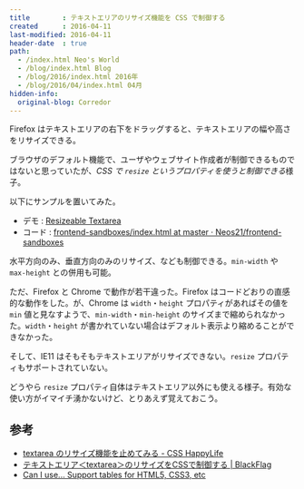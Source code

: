 ```yaml
---
title        : テキストエリアのリサイズ機能を CSS で制御する
created      : 2016-04-11
last-modified: 2016-04-11
header-date  : true
path:
  - /index.html Neo's World
  - /blog/index.html Blog
  - /blog/2016/index.html 2016年
  - /blog/2016/04/index.html 04月
hidden-info:
  original-blog: Corredor
---
```


Firefox はテキストエリアの右下をドラッグすると、テキストエリアの幅や高さをリサイズできる。

ブラウザのデフォルト機能で、ユーザやウェブサイト作成者が制御できるものではないと思っていたが、*CSS で `resize` というプロパティを使うと制御できる*様子。

以下にサンプルを置いてみた。

- デモ : [Resizeable Textarea](https://neos21.github.io/frontend-sandboxes/resizeable-textarea/index.html)
- コード : [frontend-sandboxes/index.html at master · Neos21/frontend-sandboxes](https://github.com/neos21/frontend-sandboxes/blob/master/resizeable-textarea/index.html)

水平方向のみ、垂直方向のみのリサイズ、なども制御できる。`min-width` や `max-height` との併用も可能。

ただ、Firefox と Chrome で動作が若干違った。Firefox はコードどおりの直感的な動作をした。が、Chrome は `width`・`height` プロパティがあればその値を `min` 値と見なすようで、`min-width`・`min-height` のサイズまで縮められなかった。`width`・`height` が書かれていない場合はデフォルト表示より縮めることができなかった。

そして、IE11 はそもそもテキストエリアがリサイズできない。`resize` プロパティもサポートされていない。

どうやら `resize` プロパティ自体はテキストエリア以外にも使える様子。有効な使い方がイマイチ湧かないけど、とりあえず覚えておこう。

## 参考

- [textarea のリサイズ機能を止めてみる - CSS HappyLife](http://css-happylife.com/archives/2011/0725_0838.php)
- [テキストエリア＜textarea＞のリサイズをCSSで制御する | BlackFlag](http://black-flag.net/css/20111017-3519.html)
- [Can I use... Support tables for HTML5, CSS3, etc](http://caniuse.com/#feat=css-resize)

